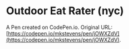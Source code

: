 # Outdoor Eat Rater (nyc)

A Pen created on CodePen.io. Original URL: [https://codepen.io/mkstevens/pen/jOWXZdV](https://codepen.io/mkstevens/pen/jOWXZdV).


